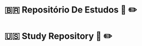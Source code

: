 # :brazil:	 Repositório De Estudos :open_book:	:pencil2:	

#  :us:	 Study Repository :open_book:	:pencil2:	

